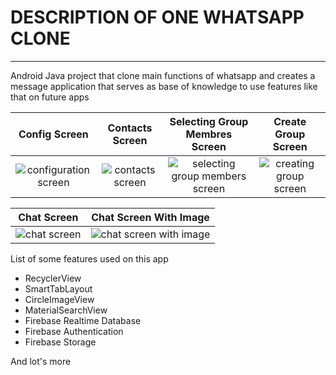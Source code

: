 # DESCRIPTION OF ONE WHATSAPP CLONE

---

Android Java project that clone main functions of whatsapp and creates a message application that serves as base of knowledge to use features like that on future apps

Config Screen                        |  Contacts Screen                    |  Selecting Group Membres Screen       | Create Group Screen           |
:-----------------------------------:|:-----------------------------------:| :-----------------------------------: | :-----------------------------------: 
![configuration screen](https://firebasestorage.googleapis.com/v0/b/whatsapp-clone-2fd83.appspot.com/o/images%2Fgithub-readme%2Fwhats1.png?alt=media&token=29c7b191-9c8b-432e-9f36-a1bfa0920d92)                  |  ![contacts screen](https://firebasestorage.googleapis.com/v0/b/whatsapp-clone-2fd83.appspot.com/o/images%2Fgithub-readme%2Fwhats2.png?alt=media&token=e748d19c-6f19-4426-af47-5b17cf4eff1e)          | ![selecting group members screen](https://firebasestorage.googleapis.com/v0/b/whatsapp-clone-2fd83.appspot.com/o/images%2Fgithub-readme%2Fwhats3.png?alt=media&token=833ddce9-7ab0-4c64-a69e-7cdf76f0063d) |  ![creating group screen](https://firebasestorage.googleapis.com/v0/b/whatsapp-clone-2fd83.appspot.com/o/images%2Fgithub-readme%2Fwhats4.png?alt=media&token=9d6e84cb-a10d-4399-b4fc-eea47f006d87) 


Chat Screen                              |  Chat Screen With Image            |
:---------------------------------------:| :---------------------------------------:
![chat screen](https://firebasestorage.googleapis.com/v0/b/whatsapp-clone-2fd83.appspot.com/o/images%2Fgithub-readme%2Fwhats5.png?alt=media&token=061a7f10-b858-4d62-8ed9-7164b83bbb9f)          | ![chat screen with image](https://firebasestorage.googleapis.com/v0/b/whatsapp-clone-2fd83.appspot.com/o/images%2Fgithub-readme%2Fwhats6.png?alt=media&token=437078ce-e9a3-404d-8ec2-2920e8ed1c31)


List of some features used on this app

* RecyclerView
* SmartTabLayout
* CircleImageView
* MaterialSearchView
* Firebase Realtime Database
* Firebase Authentication
* Firebase Storage

And lot's more

